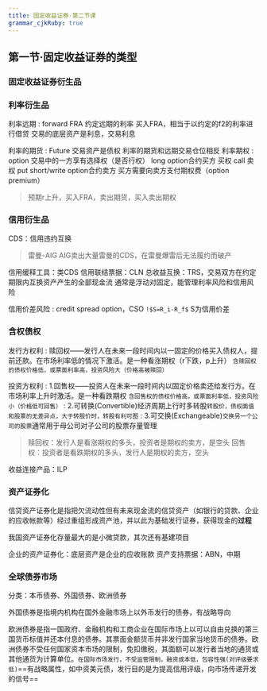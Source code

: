 ```yaml
---
title: 固定收益证券·第二节课
grammar_cjkRuby: true
---
```


## 第一节·固定收益证券的类型
### 固定收益证券衍生品
### 利率衍生品

利率远期
: forward FRA 约定远期的利率
买入FRA，相当于以约定的f2的利率进行借贷
交易的底层资产是利息，交易利息  

利率的期货
: Future 交易资产是债权
利率的期货和远期交易仓位相反
利率期权
: option 交易中的一方享有选择权（是否行权）
long option合约买方 买权 call 卖权 put
short/write option合约卖方
买方需要向卖方支付期权费（option premium）
>预期r上升，买入FRA，卖出期货，买入卖出期权

### 信用衍生品
CDS：信用违约互换
>雷曼-AIG
>AIG卖出大量雷曼的CDS，在雷曼爆雷后无法履约而破产

信用缓释工具：类CDS
信用联结票据：CLN
总收益互换：TRS，交易双方在约定期限内互换资产产生的全部现金流 通常是浮动对固定，能管理利率风险和信用风险  

信用价差风险
: credit spread option，CSO `!$S=R_i-R_f$` S为信用价差

### 含权债权
发行方权利
: 赎回权——发行人在未来一段时间内以一固定的价格买入债权人，提前还款。在市场利率低的情况下激活。是一种看涨期权（r下跌，p上升）  `含赎回权的债权价格低，或票面利率高，投资风险大（价格高被赎回）`

投资方权利
: 1.回售权——投资人在未来一段时间内以固定价格卖还给发行方。在市场利率上升时激活。是一种看跌期权 `含回售权的债权价格高，或票面利率低，投资风险小（价格低可回售）`
: 2.可转换(Convertible)经济周期上行时多转股`转股价，债权面值和股票的无差异点，大于转股价时，转股有利可图`
: 3.可交换(Exchangeable)`交换另一个公司的股票`通常用于母公司对子公司的股票存量管理

>赎回权：发行人是看涨期权的多头，投资者是期权的卖方，是空头
>回售权：投资者是看跌期权的多头，发行人是期权的卖方，空头


收益连接产品：ILP

### 资产证券化
信贷资产证券化是指把欠流动性但有未来现金流的信贷资产（如银行的贷款、企业的应收帐款等）经过重组形成资产池，并以此为基础发行证券，获得现金的**过程**

我国资产证券化存量最大的是小微贷款，其次还有基建项目

企业的资产证券化：底层资产是企业的应收账款
资产支持票据：ABN，中期

### 全球债券市场
分类：本币债券、外国债券、欧洲债券

外国债券是指境内机构在国外金融市场上以外币发行的债券，有战略导向

欧洲债券是指一国政府、金融机构和工商企业在国际市场上以可以自由兑换的第三国货币标值并还本付息的债券。其票面金额货币并非发行国家当地货币的债券。欧洲债券不受任何国家资本市场的限制，免扣缴税，其面额可以发行者当地的通货或其他通货为计算单位。`在国际市场发行，不受监管限制，融资成本低，包容性强(对评级要求低)`==有战略属性，如中资美元债，发行目的是为提高信用评级，向市场传递开发的信号==
